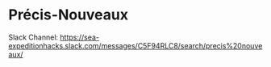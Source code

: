 # Précis-Nouveaux

Slack Channel: https://sea-expeditionhacks.slack.com/messages/C5F94RLC8/search/precis%20nouveaux/ 
